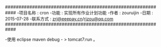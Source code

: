 ############################################################
-项目名称 : cron 
-功能 : 实现所有作业计划功能
-作者 : zouruijin
-日期 : 2015-07-28
-联系方式 : zrj@eeepay.cn/rjzou@qq.com
############################################################

-使用 eclipse maven debug - > tomcat7:run 。

